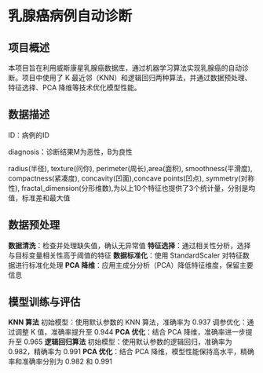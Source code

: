 # 乳腺癌病例自动诊断


## 项目概述
本项目旨在利用威斯康星乳腺癌数据库，通过机器学习算法实现乳腺癌的自动诊断。项目中使用了 K 最近邻（KNN）和逻辑回归两种算法，并通过数据预处理、特征选择、PCA 降维等技术优化模型性能。

## 数据描述

ID：病例的ID

diagnosis：诊断结果M为恶性，B为良性

radius(半径), texture(问你), perimeter(周长),area(面积), smoothness(平滑度), compactness(紧凑度), concavity(凹面),concave points(凹点), symmetry(对称性), fractal_dimension(分形维数),为以上10个特征也提供了3个统计量，分别是均值，标准差和最大值

## 数据预处理
**数据清洗**：检查并处理缺失值，确认无异常值
**特征选择**：通过相关性分析，选择与目标变量相关性高于阈值的特征
**数据标准化**：使用 StandardScaler 对特征数据进行标准化处理
**PCA 降维**：应用主成分分析（PCA）降低特征维度，保留主要信息

## 模型训练与评估
**KNN 算法**
初始模型：使用默认参数的 KNN 算法，准确率为 0.937
调参优化：通过调整 K 值，准确率提升至 0.944
**PCA 优化**：结合 PCA 降维，准确率进一步提升至 0.965
**逻辑回归算法**
初始模型：使用默认参数的逻辑回归，准确率为 0.982，精确率为 0.991
**PCA 优化**：结合 PCA 降维，模型性能保持高水平，精确率和准确率分别为 0.982 和 0.991


